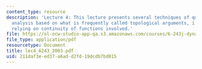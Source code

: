 ```yaml
---
content_type: resource
description: 'Lecture 4: This lecture presents several techniques of qualitative systems
  analysis based on what is frequently called topological arguments, i.e. on the arguments
  relying on continuity of functions involved.'
file: https://ol-ocw-studio-app-qa.s3.amazonaws.com/courses/6-243j-dynamics-of-nonlinear-systems-fall-2003/211daf3eed37a6add2fd19dcdb7bd015_lec4_6243_2003.pdf
file_type: application/pdf
resourcetype: Document
title: lec4_6243_2003.pdf
uid: 211daf3e-ed37-a6ad-d2fd-19dcdb7bd015
---
```

